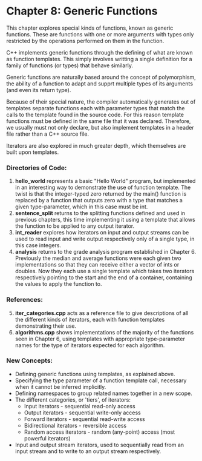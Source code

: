 # Chapter 8: Generic Functions

This chapter explores special kinds of functions, known as generic functions. These are functions with one or more arguments with types only restricted by the operations performed on them in the function.

C++ implements generic functions through the defining of what are known as function templates. This simply involves writting a single definition for a family of functions (or types) that behave similarly. 

Generic functions are naturally based around the concept of polymorphism, the ability of a function to adapt and supprt multiple types of its arguments (and even its return type).

Because of their special nature, the compiler automatically generates out of templates separate functions each with parameter types that match the calls to the template found in the source code. For this reason template functions must be defined in the same file that it was declared. Therefore, we usually must not only declare, but also implement templates in a header file rather than a C++ source file.

Iterators are also explored in much greater depth, which themselves are built upon templates.

### Directories of Code:
1) **hello_world** represents a basic "Hello World" program, but implemented in an interesting way to demonstrate the use of function template.
The twist is that the integer-typed zero returned by the main() function is replaced by a function that outputs zero with a type that matches a given type-parameter, which in this case must be int.
2) **sentence_split** returns to the splitting functions defined and used in previous chapters, this time implementing it using a template that allows the function to be applied to any output iterator.
3) **int_reader** explores how iterators on input and output streams can be used to read input and write output respectively only of a single type, in this case integers.
4) **analysis** returns to the grade analysis program established in Chapter 6. Previously the median and average functions were each given two implementations so that they can receive either a vector of ints or doubles. Now they each use a single template which takes two iterators respectively pointing to the start and the end of a container, containing the values to apply the function to.

### References:
5) **iter_categories.cpp** acts as a reference file to give descriptions of all the different kinds of iterators, each with function templates demonstrating their use.
6) **algorithms.cpp** shows implementations of the majority of the <algorithm> functions seen in Chapter 6, using templates with appropriate type-parameter names for the type of iterators expected for each algorithm.

### New Concepts:
* Defining generic functions using templates, as explained above.
* Specifying the type parameter of a function template call, necessary when it cannot be inferred implicitly.
* Defining namespaces to group related names together in a new scope.
* The different categories, or 'tiers', of iterators:
    * Input iterators         - sequential read-only access
    * Output iterators        - sequential write-only access
    * Forward iterators       - sequential read-write access
    * Bidirectional iterators - reversible access
    * Random access iterators - random (any-point) access (most powerful iterators)
* Input and output stream iterators, used to sequentially read from an input stream and to write to an output stream respectively.
